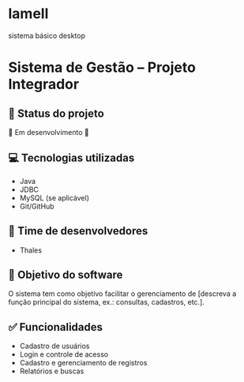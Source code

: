 # lamell
sistema básico desktop 
# Sistema de Gestão – Projeto Integrador

## 📌 Status do projeto
🚧 Em desenvolvimento 🚧

## 💻 Tecnologias utilizadas
- Java
- JDBC
- MySQL (se aplicável)
- Git/GitHub

## 👥 Time de desenvolvedores
- Thales

## 🎯 Objetivo do software
O sistema tem como objetivo facilitar o gerenciamento de [descreva a função principal do sistema, ex.: consultas, cadastros, etc.].

## ✅ Funcionalidades
- Cadastro de usuários
- Login e controle de acesso
- Cadastro e gerenciamento de registros
- Relatórios e buscas
